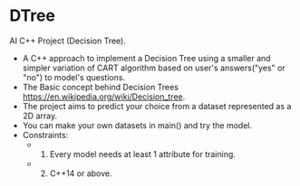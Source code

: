 # DTree
AI C++ Project (Decision Tree).

* A C++ approach to implement a Decision Tree using a smaller and simpler variation of CART algorithm based on user's answers("yes" or "no") to model's questions.
* The Basic concept behind Decision Trees https://en.wikipedia.org/wiki/Decision_tree.
* The project aims to predict your choice from a dataset represented as a 2D array.
* You can make your own datasets in main() and try the model. 
* Constraints: 
  * 1) Every model needs at least 1 attribute for training.
  * 2) C++14 or above.
